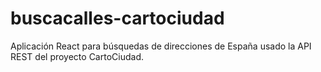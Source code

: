 # buscacalles-cartociudad
Aplicación React para búsquedas de direcciones de España usado la API REST del proyecto CartoCiudad.

